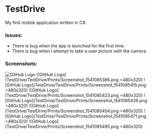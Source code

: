 # TestDrive
My first mobile application written in C#.
### Issues:
* There is bug when the app is launched for the first time.
* There is bug when I attempt to take a user picture with the camera.
### Screenshots:
![GitHub Logo](<img src="TestDrive/TestDrive/Prints/Screenshot_1540558597.png" alt="drawing" width="200"/>)
![GitHub Logo](TestDrive/TestDrive/Prints/Screenshot_1541085386.png =480x320)
![GitHub Logo](TestDrive/TestDrive/Prints/Screenshot_1541085415.png =480x320)
![GitHub Logo](TestDrive/TestDrive/Prints/Screenshot_1541085423.png =480x320)
![GitHub Logo](TestDrive/TestDrive/Prints/Screenshot_1541085439.png =480x320)
![GitHub Logo](TestDrive/TestDrive/Prints/Screenshot_1541085454.png =480x320)
![GitHub Logo](TestDrive/TestDrive/Prints/Screenshot_1541085471.png =480x320)
![GitHub Logo](TestDrive/TestDrive/Prints/Screenshot_1541085495.png =480x320)
	
